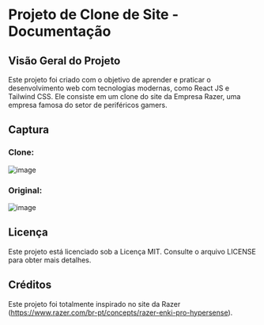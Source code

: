 # Projeto de Clone de Site - Documentação

## Visão Geral do Projeto
Este projeto foi criado com o objetivo de aprender e praticar o desenvolvimento web com tecnologias modernas, como React JS e Tailwind CSS. Ele consiste em um clone do site da Empresa Razer, uma empresa famosa do setor de periféricos gamers.

## Captura
### Clone:
![image](https://github.com/will-santosx/clone-razer-chair/assets/100812504/bd191b5c-1b97-404f-891b-edf48f69a0b5)

### Original:
![image](https://github.com/will-santosx/clone-razer-chair/assets/100812504/07e5bfce-cf0c-4ac2-8b97-22c081a7b6aa)

## Licença
Este projeto está licenciado sob a Licença MIT. Consulte o arquivo LICENSE para obter mais detalhes.

## Créditos
Este projeto foi totalmente inspirado no site da Razer (https://www.razer.com/br-pt/concepts/razer-enki-pro-hypersense).
